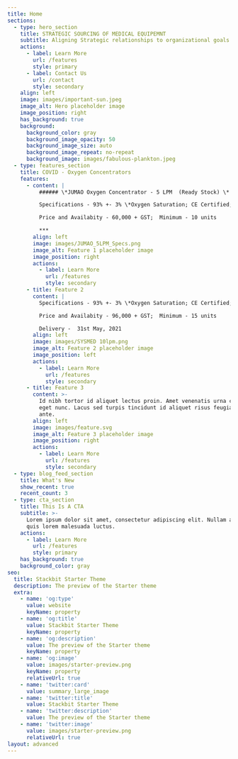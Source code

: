 ```yaml
---
title: Home
sections:
  - type: hero_section
    title: STRATEGIC SOURCING OF MEDICAL EQUIPEMNT
    subtitle: Aligning Strategic relationships to organizational goals
    actions:
      - label: Learn More
        url: /features
        style: primary
      - label: Contact Us
        url: /contact
        style: secondary
    align: left
    image: images/important-sun.jpeg
    image_alt: Hero placeholder image
    image_position: right
    has_background: true
    background:
      background_color: gray
      background_image_opacity: 50
      background_image_size: auto
      background_image_repeat: no-repeat
      background_image: images/fabulous-plankton.jpeg
  - type: features_section
    title: COVID - Oxygen Concentrators
    features:
      - content: |
          ###### \*JUMAO Oxygen Concentrator - 5 LPM  (Ready Stock) \*

          Specifications - 93% +- 3% \*Oxygen Saturation; CE Certified; 

          Price and Availabity - 60,000 + GST;  Minimum - 10 units

          ***
        align: left
        image: images/JUMAO_5LPM_Specs.png
        image_alt: Feature 1 placeholder image
        image_position: right
        actions:
          - label: Learn More
            url: /features
            style: secondary
      - title: Feature 2
        content: |
          Specifications - 93% +- 3% \*Oxygen Saturation; CE Certified;

          Price and Availabity - 96,000 + GST;  Minimum - 15 units

          Delivery -  31st May, 2021
        align: left
        image: images/SYSMED 10lpm.png
        image_alt: Feature 2 placeholder image
        image_position: left
        actions:
          - label: Learn More
            url: /features
            style: secondary
      - title: Feature 3
        content: >-
          Id nibh tortor id aliquet lectus proin. Amet venenatis urna cursus
          eget nunc. Lacus sed turpis tincidunt id aliquet risus feugiat in
          ante.
        align: left
        image: images/feature.svg
        image_alt: Feature 3 placeholder image
        image_position: right
        actions:
          - label: Learn More
            url: /features
            style: secondary
  - type: blog_feed_section
    title: What's New
    show_recent: true
    recent_count: 3
  - type: cta_section
    title: This Is A CTA
    subtitle: >-
      Lorem ipsum dolor sit amet, consectetur adipiscing elit. Nullam a metus
      quis lorem malesuada luctus.
    actions:
      - label: Learn More
        url: /features
        style: primary
    has_background: true
    background_color: gray
seo:
  title: Stackbit Starter Theme
  description: The preview of the Starter theme
  extra:
    - name: 'og:type'
      value: website
      keyName: property
    - name: 'og:title'
      value: Stackbit Starter Theme
      keyName: property
    - name: 'og:description'
      value: The preview of the Starter theme
      keyName: property
    - name: 'og:image'
      value: images/starter-preview.png
      keyName: property
      relativeUrl: true
    - name: 'twitter:card'
      value: summary_large_image
    - name: 'twitter:title'
      value: Stackbit Starter Theme
    - name: 'twitter:description'
      value: The preview of the Starter theme
    - name: 'twitter:image'
      value: images/starter-preview.png
      relativeUrl: true
layout: advanced
---
```

